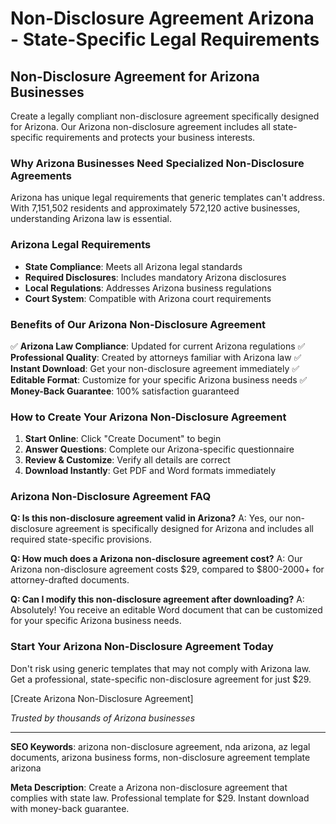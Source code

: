 # Non-Disclosure Agreement Arizona - State-Specific Legal Requirements

## Non-Disclosure Agreement for Arizona Businesses

Create a legally compliant non-disclosure agreement specifically designed for Arizona. Our Arizona non-disclosure agreement includes all state-specific requirements and protects your business interests.

### Why Arizona Businesses Need Specialized Non-Disclosure Agreements

Arizona has unique legal requirements that generic templates can't address. With 7,151,502 residents and approximately 572,120 active businesses, understanding Arizona law is essential.

### Arizona Legal Requirements

- **State Compliance**: Meets all Arizona legal standards
- **Required Disclosures**: Includes mandatory Arizona disclosures
- **Local Regulations**: Addresses Arizona business regulations
- **Court System**: Compatible with Arizona court requirements

### Benefits of Our Arizona Non-Disclosure Agreement

✅ **Arizona Law Compliance**: Updated for current Arizona regulations
✅ **Professional Quality**: Created by attorneys familiar with Arizona law
✅ **Instant Download**: Get your non-disclosure agreement immediately
✅ **Editable Format**: Customize for your specific Arizona business needs
✅ **Money-Back Guarantee**: 100% satisfaction guaranteed

### How to Create Your Arizona Non-Disclosure Agreement

1. **Start Online**: Click "Create Document" to begin
2. **Answer Questions**: Complete our Arizona-specific questionnaire
3. **Review & Customize**: Verify all details are correct
4. **Download Instantly**: Get PDF and Word formats immediately

### Arizona Non-Disclosure Agreement FAQ

**Q: Is this non-disclosure agreement valid in Arizona?**
A: Yes, our non-disclosure agreement is specifically designed for Arizona and includes all required state-specific provisions.

**Q: How much does a Arizona non-disclosure agreement cost?**
A: Our Arizona non-disclosure agreement costs $29, compared to $800-2000+ for attorney-drafted documents.

**Q: Can I modify this non-disclosure agreement after downloading?**
A: Absolutely! You receive an editable Word document that can be customized for your specific Arizona business needs.

### Start Your Arizona Non-Disclosure Agreement Today

Don't risk using generic templates that may not comply with Arizona law. Get a professional, state-specific non-disclosure agreement for just $29.

[Create Arizona Non-Disclosure Agreement]

*Trusted by thousands of Arizona businesses*

---

**SEO Keywords**: arizona non-disclosure agreement, nda arizona, az legal documents, arizona business forms, non-disclosure agreement template arizona

**Meta Description**: Create a Arizona non-disclosure agreement that complies with state law. Professional template for $29. Instant download with money-back guarantee.
